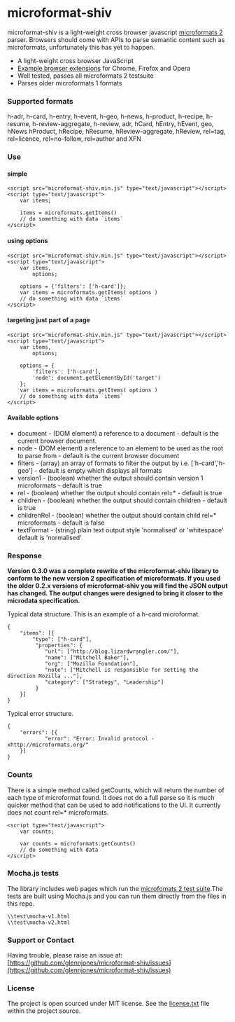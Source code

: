 # microformat-shiv

microformat-shiv is a light-weight cross browser javascript [microformats 2](http://microformats.org/wiki/microformats-2) parser. Browsers should come with APIs to parse semantic content such as microformats, unfortunately this has yet to happen.

* A light-weight cross browser JavaScript 
* [Example browser extensions](https://github.com/glennjones/microformat-shiv/tree/master/examples) for Chrome, Firefox and Opera
* Well tested, passes all microformats 2 testsuite
* Parses older microformats 1 formats


### Supported formats
h-adr, h-card, h-entry, h-event, h-geo, h-news, h-product, h-recipe, h-resume, h-review-aggregate, h-review, adr, hCard, hEntry, hEvent, geo, hNews hProduct, hRecipe, hResume, hReview-aggregate, hReview, rel=tag, rel=licence, rel=no-follow, rel=author and XFN


### Use

#### simple

    <script src="microformat-shiv.min.js" type="text/javascript"></script>
    <script type="text/javascript">
        var items;

        items = microformats.getItems()
        // do something with data `items`
    </script>
    


#### using options

    <script src="microformat-shiv.min.js" type="text/javascript"></script>
    <script type="text/javascript">
        var items,
            options;
        
        options = {'filters': ['h-card']};
        var items = microformats.getItems( options )
        // do something with data `items`
    </script>


#### targeting just part of a page

    <script src="microformat-shiv.min.js" type="text/javascript"></script>
    <script type="text/javascript">
        var items,
            options;
        
        options = {
            'filters': ['h-card'],
            'node': document.getElementById('target')
        };
        var items = microformats.getItems( options )
        // do something with data `items`
    </script>    


#### Available options
* document - (DOM element) a reference to a document - default is the current browser document.
* node - (DOM element) a reference to an element to be used as the root to parse from - default is the current browser document
* filters - (array) an array of formats to filter the output by i.e. ['h-card','h-geo'] - default is empty which displays all formats
* version1 - (boolean) whether the output should contain version 1 microformats - default is true
* rel - (boolean) whether the output should contain rel=* - default is true 
* children - (boolean) whether the output should contain children - default is true
* childrenRel - (boolean) whether the output should contain child rel=* microformats - default is false 
* textFormat - (string) plain text output style 'normalised' or 'whitespace' default is 'normalised'



### Response 

__Version 0.3.0 was a complete rewrite of the microformat-shiv library to conform to the new version 2 specification of microformats. If you used the older 0.2.x versions of microformat-shiv you will find the JSON output has changed. The output changes were designed to bring it closer to the microdata specification.__

Typical data structure. This is an example of a h-card microformat.

    {
        "items": [{
            "type": ["h-card"],
             "properties": {
                "url": ["http://blog.lizardwrangler.com/"],
                "name": ["Mitchell Baker"],
                "org": ["Mozilla Foundation"],
                "note": ["Mitchell is responsible for setting the direction Mozilla ..."],
                "category": ["Strategy", "Leadership"]
             }
        }]
    }

Typical error structure. 

    {
        "errors": [{
                "error": "Error: Invalid protocol - xhttp://microformats.org/"
        }]
    }



### Counts
There is a simple method called getCounts, which will return the number of each type of microformat found. It does not do a full parse so it is much quicker method that can be used to add notifications to the UI. It currently does not count rel=* microformats.

    <script type="text/javascript">
        var counts;
        
        var counts = microformats.getCounts()
        // do something with data 
    </script>    


### Mocha.js tests

The library includes web pages which run the [microfomats 2 test suite](https://github.com/microformats/tests).The tests are built using Mocha.js and you can run them directly from the files in this repo.

    \\test\mocha-v1.html
    \\test\mocha-v2.html



### Support or Contact

Having trouble, please raise an issue at: [https://github.com/glennjones/microformat-shiv/issues](https://github.com/glennjones/microformat-shiv/issues)


### License

The project is open sourced under MIT license. See the [license.txt](https://raw.github.com/glennjones/microformat-shic/master/license.txt "license.txt") file within the project source.